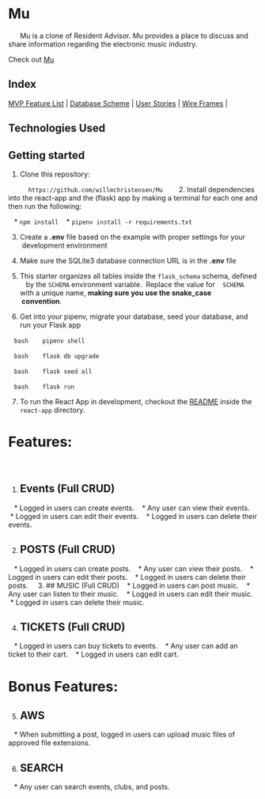 # Mu
      
Mu is a clone of Resident Advisor. Mu provides a place to discuss and share information regarding the electronic music industry. 

Check out [Mu](https://mu-zfwi.onrender.com)

## Index

[MVP Feature List](https://github.com/willmchristensen/Mu/wiki/MVP-Feature-List) |
[Database Scheme](https://github.com/willmchristensen/Mu/wiki/Database-Schema) |
[User Stories](https://github.com/willmchristensen/Mu/wiki/User-Stories) |
[Wire Frames](https://github.com/willmchristensen/Mu/wiki/Wireframes) |

## Technologies Used


## Getting started
1. Clone this repository:

   `
   https://github.com/willmchristensen/Mu
   `
2. Install dependencies into the react-app and the (flask) app by making a terminal for each one and then run the following:

   * `npm install`
   * `pipenv install -r requirements.txt`

3. Create a **.env** file based on the example with proper settings for your
   development environment

4. Make sure the SQLite3 database connection URL is in the **.env** file

5. This starter organizes all tables inside the `flask_schema` schema, defined
   by the `SCHEMA` environment variable.  Replace the value for
   `SCHEMA` with a unique name, **making sure you use the snake_case
   convention**.

6. Get into your pipenv, migrate your database, seed your database, and run your Flask app

   ```bash
   pipenv shell
   ```

   ```bash
   flask db upgrade
   ```

   ```bash
   flask seed all
   ```

   ```bash
   flask run
   ```

7. To run the React App in development, checkout the [README](./react-app/README.md) inside the `react-app` directory.


# Features:
  
1. ## Events (Full CRUD)
   * Logged in users can create events.
   * Any user can view their events.
   * Logged in users can edit their events.
   * Logged in users can delete their events.

2. ## POSTS (Full CRUD)
   * Logged in users can create posts.
   * Any user can view their posts.
   * Logged in users can edit their posts.
   * Logged in users can delete their posts.
    
3. ## MUSIC (Full CRUD)
   * Logged in users can post music.
   * Any user can listen to their music.
   * Logged in users can edit their music.
   * Logged in users can delete their music.

4. ## TICKETS (Full CRUD)
   * Logged in users can buy tickets to events.
   * Any user can add an ticket to their cart.
   * Logged in users can edit cart.

# Bonus Features:
5. ## AWS
   * When submitting a post, logged in users can upload music files of approved file extensions.

6. ## SEARCH
   * Any user can search events, clubs, and posts.
